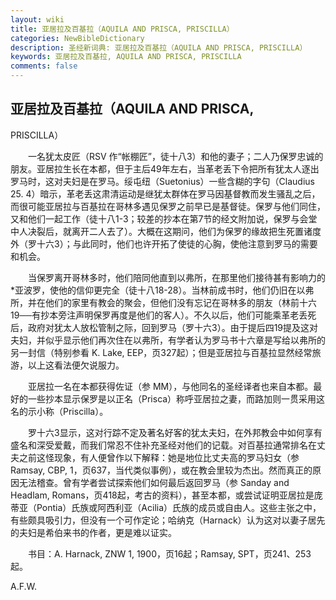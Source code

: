 ```yaml
---
layout: wiki
title: 亚居拉及百基拉（AQUILA AND PRISCA, PRISCILLA）
categories: NewBibleDictionary
description: 圣经新词典: 亚居拉及百基拉（AQUILA AND PRISCA, PRISCILLA）
keywords: 亚居拉及百基拉, AQUILA AND PRISCA, PRISCILLA
comments: false
---
```


## 亚居拉及百基拉（AQUILA AND PRISCA,

PRISCILLA）

　　一名犹太皮匠（RSV 作“帐棚匠”，徒十八3）和他的妻子；二人乃保罗忠诚的朋友。亚居拉生长在本都，但于主后49年左右，当革老丢下令把所有犹太人逐出罗马时，这对夫妇是在罗马。绥屯纽（Suetonius）一些含糊的字句（Claudius 25. 4）暗示，革老丢这肃清运动是继犹太群体在罗马因基督教而发生骚乱之后，而很可能亚居拉与百基拉在哥林多遇见保罗之前早已是基督徒。保罗与他们同住，又和他们一起工作（徒十八1-3；较差的抄本在第7节的经文附加说，保罗与会堂中人决裂后，就离开二人去了）。大概在这期问，他们为保罗的缘故把生死置诸度外（罗十六3）；与此同时，他们也许开拓了使徒的心胸，使他注意到罗马的需要和机会。

　　当保罗离开哥林多时，他们陪同他直到以弗所，在那里他们接待甚有影响力的*亚波罗，使他的信仰更完全（徒十八18-28）。当林前成书时，他们仍旧在以弗所，并在他们的家里有教会的聚会，但他们没有忘记在哥林多的朋友（林前十六19──有抄本旁注声明保罗再度是他们的客人）。不久以后，他们可能乘革老丢死后，政府对犹太人放松管制之际，回到罗马（罗十六3）。由于提后四19提及这对夫妇，并似乎显示他们再次住在以弗所，有学者认为罗马书十六章是写给以弗所的另一封信（特别参看 K. Lake, EEP，页327起）；但是亚居拉与百基拉显然经常旅游，以上这看法便欠说服力。

　　亚居拉一名在本都获得佐证（参 MM），与他同名的圣经译者也来自本都。最好的一些抄本显示保罗是以正名（Prisca）称呼亚居拉之妻，而路加则一贯采用这名的示小称（Priscilla）。

　　罗十六3显示，这对行踪不定及著名好客的犹太夫妇，在外邦教会中如何享有盛名和深受爱戴，而我们常忍不住补充圣经对他们的记载。对百基拉通常排名在丈夫之前这怪现象，有人便曾作以下解释：她是地位比丈夫高的罗马妇女（参 Ramsay, CBP, 1，页637，当代类似事例），或在教会里较为杰出。然而真正的原因无法稽查。曾有学者尝试探索他们如何最后返回罗马（参 Sanday and Headlam, Romans，页418起，考古的资料），甚至本都，或尝试证明亚居拉是庞蒂亚（Pontia）氏族或阿西利亚（Acilia）氏族的成员或自由人。这些主张之中，有些颇具吸引力，但没有一个可作定论；哈纳克（Harnack）认为这对以妻子居先的夫妇是希伯来书的作者，更是难以证实。

　　书目：A. Harnack, ZNW 1, 1900，页16起；Ramsay, SPT，页241、253起。

A.F.W.






